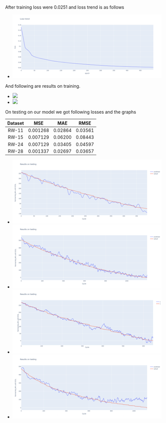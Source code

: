 After training loss were 0.0251 and loss trend is as follows 
- ![](/images/loss_image.png)

And following are results on training.
- ![](/images/training.png)
- ![](/images/training1.png)


On testing on our model we got following losses and the graphs 

Dataset | MSE | MAE | RMSE
| :---: | :---: | :---: | :---:
RW-11  | 0.001268 | 0.02864 | 0.03561
RW-15  | 0.007129 | 0.06200 | 0.08443
RW-24  | 0.007129 | 0.03405 | 0.04597
RW-28  | 0.001337 | 0.02697 | 0.03657

- ![](/images/test.png)
- ![](/images/test1.png)
- ![](/images/test2.png)
- ![](/images/test3.png)
